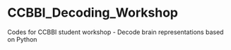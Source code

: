 # CCBBI_Decoding_Workshop
Codes for CCBBI student workshop - Decode brain representations based on Python
